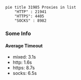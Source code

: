 
```mermaid
pie title 31985 Proxies in list
    "HTTP" : 21941
    "HTTPS": 4405
    "SOCKS" : 8982
```

### Some Info
#### Average Timeout

- mixed: 3.1s
- http: 1.6s
- https: 8.7s
- socks: 6.5s